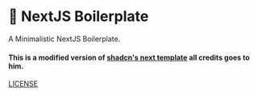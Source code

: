 # :wrench: NextJS Boilerplate

A Minimalistic NextJS Boilerplate.

#### This is a modified version of [shadcn's next template](https://github.com/shadcn/next-template) all credits goes to him.

[LICENSE](LICENSE)
